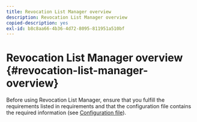 ```yaml
---
title: Revocation List Manager overview
description: Revocation List Manager overview
copied-description: yes
exl-id: b8c8aa66-4b36-4d72-8095-811951a510bf
---
```

# Revocation List Manager overview {#revocation-list-manager-overview}

Before using Revocation List Manager, ensure that you fulfill the requirements listed in requirements and that the configuration file contains the required information (see [Configuration file](../policy-revocation-list-manager/revocation-config-file-props.md)).
